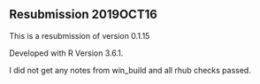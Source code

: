 ## Resubmission 2019OCT16

This is a resubmission of version 0.1.15

Developed with R Version 3.6.1.

I did not get any notes from win_build and all rhub checks passed.


